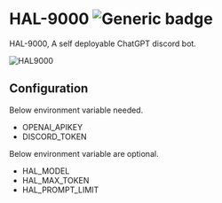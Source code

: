 # HAL-9000 ![Generic badge](https://img.shields.io/badge/version-0.2.3-green.svg)
HAL-9000, A self deployable ChatGPT discord bot.

![HAL9000](https://user-images.githubusercontent.com/25812442/227934003-272cfbce-bce8-4d8a-9e29-7c9042e5c932.png)

## Configuration
Below environment variable needed.
- OPENAI_APIKEY
- DISCORD_TOKEN

Below environment variable are optional.
- HAL_MODEL
- HAL_MAX_TOKEN
- HAL_PROMPT_LIMIT
